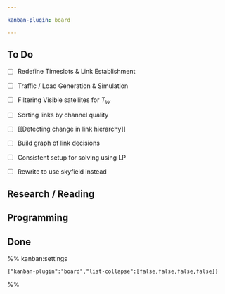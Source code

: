 ```yaml
---

kanban-plugin: board

---
```


## To Do

- [ ] Redefine Timeslots & Link Establishment
- [ ] Traffic / Load Generation & Simulation
- [ ] Filtering Visible satellites for $T_W$
- [ ] Sorting links by channel quality
- [ ] [[Detecting change in link hierarchy]]
- [ ] Build graph of link decisions
- [ ] Consistent setup for solving using LP
- [ ] Rewrite to use skyfield instead


## Research / Reading



## Programming



## Done





%% kanban:settings
```
{"kanban-plugin":"board","list-collapse":[false,false,false,false]}
```
%%